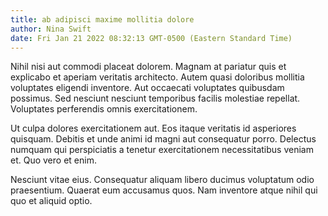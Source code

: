 ```yaml
---
title: ab adipisci maxime mollitia dolore
author: Nina Swift
date: Fri Jan 21 2022 08:32:13 GMT-0500 (Eastern Standard Time)
---
```

Nihil nisi aut commodi placeat dolorem. Magnam at pariatur quis et explicabo et aperiam veritatis architecto. Autem quasi doloribus mollitia voluptates eligendi inventore. Aut occaecati voluptates quibusdam possimus. Sed nesciunt nesciunt temporibus facilis molestiae repellat. Voluptates perferendis omnis exercitationem.

 Ut culpa dolores exercitationem aut. Eos itaque veritatis id asperiores quisquam. Debitis et unde animi id magni aut consequatur porro. Delectus numquam qui perspiciatis a tenetur exercitationem necessitatibus veniam et. Quo vero et enim.

 Nesciunt vitae eius. Consequatur aliquam libero ducimus voluptatum odio praesentium. Quaerat eum accusamus quos. Nam inventore atque nihil qui quo et aliquid optio.